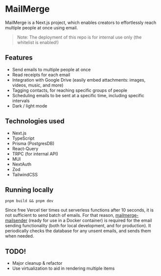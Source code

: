 # MailMerge

MailMerge is a Next.js project, which enables creators to effortlessly reach multiple people at once using email.

>Note:
>The deployment of this repo is for internal use only (the whitelist is enabled!)

## Features
  - Send emails to multiple people at once
  - Read receipts for each email
  - Integration with Google Drive (easily embed attachments: images, videos, music, and more)
  - Tagging contacts, for reaching specific groups of people
  - Scheduling emails to be sent at a specific time, including specific intervals
  - Dark / light mode

## Technologies used
 - Next.js
 - TypeScript
 - Prisma (PostgresDB)
 - React-Query
 - TRPC (for internal API)
 - MUI
 - NextAuth
 - Zod
 - TailwindCSS

## Running locally
`pnpm build && pnpm dev`

Since free Vercel tier times out serverless functions after 10 seconds, it is not sufficient to send batch of emails. For that reason, [mailmerge-mailsender](https://github.com/klmkyo/mailmerge-mailsender) (ready for use in a Docker container) is required for the email sending functionality (both for local development, and for production). It periodically checks the database for any unsent emails, and sends them when needed.

## TODO!
 - Major cleanup & refactor
 - Use virtualization to aid in rendering multiple items
